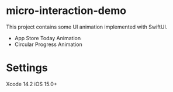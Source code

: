 # micro-interaction-demo
This project contains some UI animation implemented with SwiftUI.
- App Store Today Animation
- Circular Progress Animation

# Settings
Xcode 14.2
iOS 15.0+
